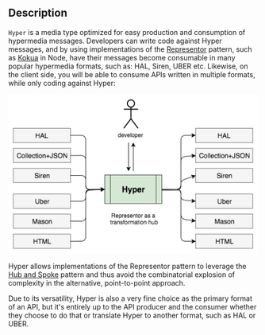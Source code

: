 ## Description

`Hyper` is a media type optimized for easy production and consumption of
hypermedia messages. Developers can write code against Hyper messages, and
by using implementations of the
[Representor](https://github.com/the-hypermedia-project/charter#representor-pattern)
pattern, such as [Kokua](https://github.com/inadarei/kokua) in Node, have their
messages become consumable in many popular hypermedia formats, such as: HAL,
Siren, UBER etc. Likewise, on the client side, you will be able to consume APIs
written in multiple formats, while only coding against Hyper:

![Hyper in Hub and Spoke](/img/hub-and-spoke.png)

Hyper allows implementations of the Representor pattern to leverage the [Hub
and
Spoke](http://www.enterpriseintegrationpatterns.com/ramblings/03_hubandspoke.html)
pattern and thus avoid the combinatorial explosion of complexity in the
alternative, point-to-point approach.

Due to its versatility, Hyper is also a very fine choice as the primary format of
an API, but it's entirely up to the API producer and the consumer whether they
choose to do that or translate Hyper to another format, such as HAL or UBER.
